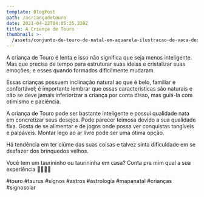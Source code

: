 ```yaml
---
template: BlogPost
path: /acriançadetouro
date: 2021-04-22T04:05:25.220Z
title: A Criança de Touro
thumbnail: >-
  /assets/conjunto-de-touro-de-natal-em-aquarela-ilustracao-de-vaca-desenhada-a-mao-simbolo-do-ano-novo-2021-clipart-de-touro_308952-156.jpg
---
```

A criança de Touro é lenta e isso não significa que seja menos inteligente. Mas que precisa de tempo para estruturar suas ideias e cristalizar suas emoções; e esses quando formados dificilmente mudaram.

Essas crianças possuem inclinação natural ao que é belo, familiar e confortável; é importante lembrar que essas caracteristicas são naturais e não se deve jamais inferiorizar a criança por conta disso, mas guiá-la com otimismo e paciência.

A criança de Touro pode ser bastante inteligente e possui qualidade nata em concretizar seus desejos. Pode parecer teimosa devido a sua qualidade fixa. Gosta de se alimentar e de jogos onde possa ver conquistas tangíveis e palpáveis. Montar lego ao ar livre pode ser uma ótima opção.

Há tendência em ter ciúme das suas coisas e talvez sinta dificuldade em se desfazer dos brinquedos velhos.



Você tem um taurininho ou taurininha em casa? Conta pra mim qual a sua experiência 🐂🤸‍♂️♉



#touro #taurus #signos #astros #astrologia #mapanatal #crianças #signosolar
